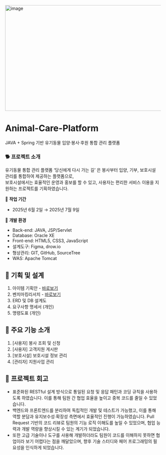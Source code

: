 <img width="998" height="341" alt="image" src="https://github.com/user-attachments/assets/5ecae5f9-e23f-41ac-afb0-c55948f461f7" />


# Animal-Care-Platform
JAVA + Spring 기반 유기동물 입양·봉사·후원 통합 관리 플랫폼

### 🐕 프로젝트 소개
유기동물 통합 관리 플랫폼 ‘당신에게 다시 가는 길’ 은 봉사부터 입양, 기부, 보호시설 관리를 통합하여 제공하는 플랫폼으로, <br>
보호시설에서는 효율적인 운영과 홍보를 할 수 있고, 사용자는 편리한 서비스 이용을 지원하는 프로젝트를 기획하였습니다.

:calendar:  **작업 기간** <br>
- 2025년 6월 2일 → 2025년 7월 9일

:page_with_curl: **개발 환경** <br>
- Back-end: JAVA, JSP/Servlet
- Database: Oracle XE
- Front-end: HTML5, CSS3, JavaScript
- 설계도구: Figma, drow.io
- 형상관리: GIT, GitHub, SourceTree
- WAS: Apache Tomcat

## 📔 기획 및 설계 
1. 아이템 기획안 - <a href = "https://github.com/ddozero/Animal-Care-Platform/wiki/01_%EC%95%84%EC%9D%B4%ED%85%9C-%EA%B8%B0%ED%9A%8D%EC%95%88"> 바로보기 </a>
2. 벤치마킹리서치 - <a href = "https://github.com/ddozero/Animal-Care-Platform/wiki/02_%EB%B2%A4%EC%B9%98%EB%A7%88%ED%82%B9%EB%A6%AC%EC%84%9C%EC%B9%98"> 바로보기 </a>
3. ERD 및 DB 설계도
4. 요구사항 명세서 (개인)
5. 명령도표 (개인)

## :pushpin: 주요 기능 소개 
1. [사용자] 봉사 조회 및 신청
2. [사용자] 고객지원 게시판
3. [보호시설] 보호시설 정보 관리
4. [관리자] 지원사업 관리

## :dizzy: 프로젝트 회고
- 표준화된 RESTful 설계 방식으로 통일된 요청 및 응답 패턴과 코딩 규칙을 사용하도록 하였습니다. 이를 통해 팀원 간 협업 효율을 높이고 중복 코드를 줄일 수 있었습니다.
- 백엔드와 프론트엔드를 분리하여 독립적인 개발 및 테스트가 가능했고, 이를 통해 역할 분담과 유지보수성∙확장성 측면에서 효율적인 진행이 가능하였습니다.
Pull Request 기반의 코드 리뷰로 팀원의 기능 로직 이해도를 높일 수 있었으며, 협업 능력과 개발 역량을 향상시킬 수 있는 계기가 되었습니다.
- 또한 고급 기술이나 도구를 사용해 개발하더라도 팀원이 코드를 이해하지 못하면 협업이라 보기 어렵다는 점을 깨달았으며, 향후 기술 스터디와 페어 프로그래밍의 필요성을 인식하게 되었습니다.

